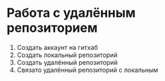 # Работа с удалённым репозиторием

1. Создать аккаунт на гитхаб
2. Создать локальный репозиторий
3. Создать удалённый репозиторий
4. Связато удалённый репозиторий с локальным